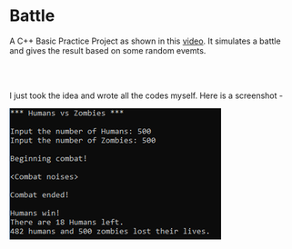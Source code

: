 # Battle
A C++ Basic Practice Project as shown in this [video](https://www.youtube.com/watch?v=TH7plF4UT_E&list=PLSPw4ASQYyynKPY0I-QFHK0iJTjnvNUys&index=10&t=225s&ab_channel=MakingGamesWithBen). It simulates a battle and gives the result based on some random evemts.

<br>
<br>

I just took the idea and wrote all the codes myself. Here is a screenshot - 

![screenshot](screenshots/1.png)